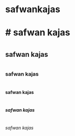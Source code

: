 # safwankajas
<h1># safwan kajas<h1>
  <h2>safwan kajas<h1>
    <h3>safwan kajas<h1>
      <h4>safwan kajas<h1>
        <h5>safwan kajas<h1>
          <h6>safwan kajas<h6>
